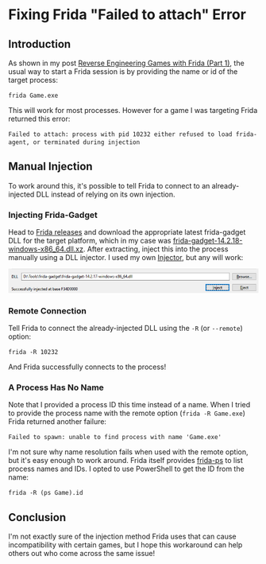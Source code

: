 # Fixing Frida "Failed to attach" Error

## Introduction

As shown in my post [Reverse Engineering Games with Frida (Part 1)](reverse-engineering-games-with-frida-part-1.md), the usual way to start a Frida session is by providing the name or id of the target process:

```
frida Game.exe
```

This will work for most processes. However for a game I was targeting Frida returned this error:

```
Failed to attach: process with pid 10232 either refused to load frida-agent, or terminated during injection
```

## Manual Injection

To work around this, it's possible to tell Frida to connect to an already-injected DLL instead of relying on its own injection.

### Injecting Frida-Gadget

Head to [Frida releases](https://github.com/frida/frida/releases) and download the appropriate latest frida-gadget DLL for the target platform, which in my case was [frida-gadget-14.2.18-windows-x86_64.dll.xz](https://github.com/frida/frida/releases/download/14.2.18/frida-gadget-14.2.18-windows-x86_64.dll.xz). After extracting, inject this into the process manually using a DLL injector. I used my own [Injector](https://github.com/wkhughes/Injector), but any will work:

![DLL injector](resources/frida-gadget-inject.png)

### Remote Connection

Tell Frida to connect the already-injected DLL using the `-R` (or `--remote`) option:

```
frida -R 10232
```

And Frida successfully connects to the process!

###  A Process Has No Name

Note that I provided a process ID this time instead of a name. When I tried to provide the process name with the remote option (`frida -R Game.exe`) Frida returned another failure:

```
Failed to spawn: unable to find process with name 'Game.exe'
```

I'm not sure why name resolution fails when used with the remote option, but it's easy enough to work around. Frida itself provides [frida-ps](https://frida.re/docs/frida-ps/) to list process names and IDs. I opted to use PowerShell to get the ID from the name:

```
frida -R (ps Game).id
```

## Conclusion
I'm not exactly sure of the injection method Frida uses that can cause incompatibility with certain games, but I hope this workaround can help others out who come across the same issue!
